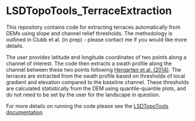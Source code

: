 # LSDTopoTools_TerraceExtraction
This repository contains code for extracting terraces automatically from DEMs using slope and channel relief thresholds.  The methodology is outlined in Clubb et al. (in prep) - please contact me if you would like more details.

The user provides latitude and longitude coordinates of two points along a channel of interest.  The code then extracts a swath profile along the channel between these two points following [Hergarten et al. (2014)](http://www.earth-surf-dynam.net/2/97/2014/esurf-2-97-2014.html).  The terraces are extracted from the swath profile based on thresholds of local gradient and elevation compared to the baseline channel.  These thresholds are calculated statistically from the DEM using quantile-quantile plots, and do not need to be set by the user for the landscape in question.

For more details on running the code please see the [LSDTopoTools documentation](http://lsdtopotools.github.io/LSDTT_book/)
